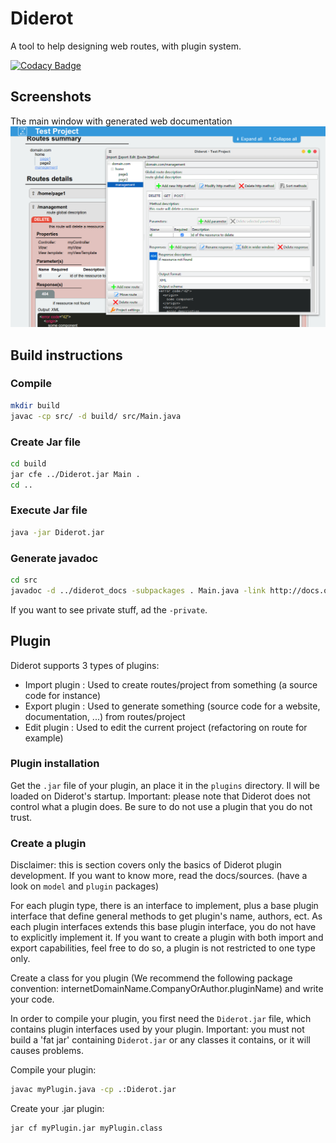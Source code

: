 # Diderot
A tool to help designing web routes, with plugin system.

[![Codacy Badge](https://api.codacy.com/project/badge/Grade/ee2f35e72c6942d59cc8d000941790c0)](https://www.codacy.com/app/josephcaillet/Diderot?utm_source=github.com&amp;utm_medium=referral&amp;utm_content=PCYoshi/Diderot&amp;utm_campaign=Badge_Grade)

## Screenshots

The main window with generated web documentation
![Main window with generated web documentation](https://raw.githubusercontent.com/JosephCaillet/Diderot/master/rsc/diderot.png)

## Build instructions

### Compile
```bash
mkdir build
javac -cp src/ -d build/ src/Main.java
```

### Create Jar file
```bash
cd build
jar cfe ../Diderot.jar Main .
cd ..
```

### Execute Jar file
```bash
java -jar Diderot.jar
```

### Generate javadoc
```bash
cd src
javadoc -d ../diderot_docs -subpackages . Main.java -link http://docs.oracle.com/javase/8/docs/api/
```

If you want to see private stuff, ad the `-private`.

## Plugin
Diderot supports 3 types of plugins:

* Import plugin : Used to create routes/project from something (a source code for instance)
* Export plugin : Used to generate something (source code for a website, documentation, ...) from routes/project
* Edit plugin : Used to edit the current project (refactoring on route for example)

### Plugin installation

Get the `.jar` file of your plugin, an place it in the `plugins` directory. Il will be loaded on Diderot's startup.
Important: please note that Diderot does not control what a plugin does. Be sure to do not use a plugin that you do not trust.

### Create a plugin

Disclaimer: this is section covers only the basics of Diderot plugin development. If you want to know more, read the docs/sources.
(have a look on `model` and `plugin` packages)

For each plugin type, there is an interface to implement, plus a base plugin interface that define general methods to get plugin's name, authors, ect.
As each plugin interfaces extends this base plugin interface, you do not have to explicitly implement it.
If you want to create a plugin with both import and export capabilities, feel free to do so, a plugin is not restricted to one type only.

Create a class for you plugin (We recommend the following package convention: internetDomainName.CompanyOrAuthor.pluginName)
and write your code.


In order to compile your plugin, you first need the `Diderot.jar` file, which contains plugin interfaces used by your plugin.
Important: you must not build a 'fat jar' containing `Diderot.jar` or any classes it contains, or it will causes problems.

Compile your plugin:
```bash
javac myPlugin.java -cp .:Diderot.jar
```

Create your .jar plugin:
```bash
jar cf myPlugin.jar myPlugin.class
```